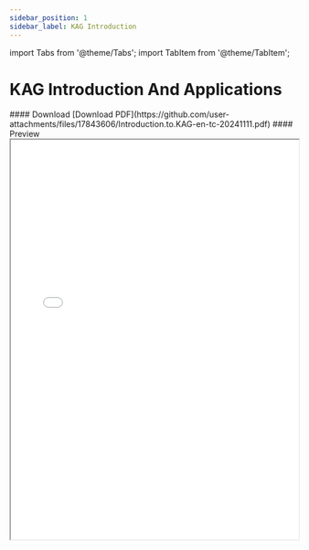```yaml
---
sidebar_position: 1
sidebar_label: KAG Introduction
---
```

import Tabs from '@theme/Tabs';
import TabItem from '@theme/TabItem';

# KAG Introduction And Applications

<Tabs>
  <TabItem value="English" label="English">
    #### Download
    [Download PDF](https://github.com/user-attachments/files/17843606/Introduction.to.KAG-en-tc-20241111.pdf)
    #### Preview
    <iframe 
        src="/v2/pdf/kag_introduction/Introduction.to.KAG-en-20241111.pdf"
        style={{backgroundColor: "#f0f0f0"}}
        width="100%"
        height="700"
    />
  </TabItem>
  <TabItem value="中文" label="中文">
    #### Download
    [Download PDF](https://github.com/user-attachments/files/17796529/KAG.pdf)
    #### Preview
    <iframe
        src="/v2/pdf/kag_introduction/Introduction.to.KAG-ch-20241111.pdf"
        style={{backgroundColor: "#f0f0f0"}}
        width="100%"
        height="700"
    />
  </TabItem>
</Tabs>
